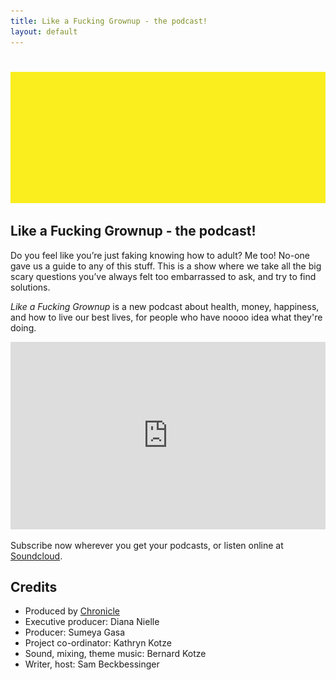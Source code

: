 ```yaml
---
title: Like a Fucking Grownup - the podcast!
layout: default
---
```


<img src="images/podcast_banner_wide.gif" alt="Like a Fucking Grownup: the podcast" style="max-width:100%;margin-left:auto;margin-right:auto;padding-top:5%" class="image.left">

## Like a Fucking Grownup - the podcast!

Do you feel like you’re just faking knowing how to adult? Me too! No-one gave us a guide to any of this stuff. This is a show where we take all the big scary questions you’ve always felt too embarrassed to ask, and try to find solutions.

_Like a Fucking Grownup_ is a new podcast about health, money, happiness, and how to live our best lives, for people who have noooo idea what they're doing.

<iframe width="100%" height="300" scrolling="no" frameborder="no" allow="autoplay" src="https://w.soundcloud.com/player/?url=https%3A//api.soundcloud.com/users/618069702&color=%23ff00c7&auto_play=false&hide_related=false&show_comments=true&show_user=true&show_reposts=false&show_teaser=true&visual=true"></iframe>

Subscribe now wherever you get your podcasts, or listen online at [Soundcloud](https://soundcloud.com/like_a_f-cking_grownup?).

## Credits

- Produced by [Chronicle](https://www.chronicle.digital/)
- Executive producer: Diana Nielle
- Producer: Sumeya Gasa
- Project co-ordinator: Kathryn Kotze
- Sound, mixing, theme music: Bernard Kotze
- Writer, host: Sam Beckbessinger
